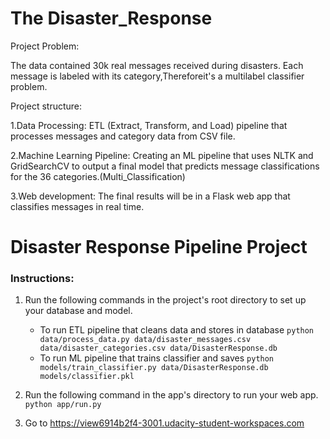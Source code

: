 # The Disaster_Response


Project Problem:

The data contained 30k real messages received during disasters. 
Each message is labeled with its category,Thereforeit's a multilabel classifier problem.

Project structure:

 1.Data Processing:  ETL (Extract, Transform, and Load) pipeline that processes messages and category data from CSV file.
 
 2.Machine Learning Pipeline: Creating an ML pipeline that uses NLTK and GridSearchCV to output a final model that predicts message classifications 
 for the 36 categories.(Multi_Classification)
 
 3.Web development: The final results will be in a Flask web app that classifies messages in real time.
 
 # Disaster Response Pipeline Project

### Instructions:
1. Run the following commands in the project's root directory to set up your database and model.

    - To run ETL pipeline that cleans data and stores in database
        `python data/process_data.py data/disaster_messages.csv data/disaster_categories.csv data/DisasterResponse.db`
    - To run ML pipeline that trains classifier and saves
        `python models/train_classifier.py data/DisasterResponse.db models/classifier.pkl`

2. Run the following command in the app's directory to run your web app.
    `python app/run.py`

3. Go to
https://view6914b2f4-3001.udacity-student-workspaces.com

 

 
